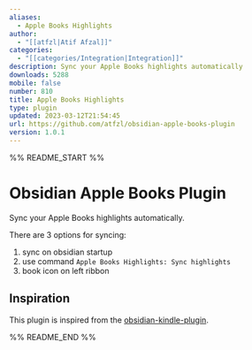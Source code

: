 ```yaml
---
aliases:
  - Apple Books Highlights
author:
  - "[[atfzl|Atif Afzal]]"
categories:
  - "[[categories/Integration|Integration]]"
description: Sync your Apple Books highlights automatically
downloads: 5288
mobile: false
number: 810
title: Apple Books Highlights
type: plugin
updated: 2023-03-12T21:54:45
url: https://github.com/atfzl/obsidian-apple-books-plugin
version: 1.0.1
---
```


%% README_START %%

# Obsidian Apple Books Plugin

Sync your Apple Books highlights automatically.

There are 3 options for syncing:

1. sync on obsidian startup
2. use command `Apple Books Highlights: Sync highlights`
3. book icon on left ribbon

## Inspiration

This plugin is inspired from the [obsidian-kindle-plugin](https://github.com/hadynz/obsidian-kindle-plugin).


%% README_END %%
